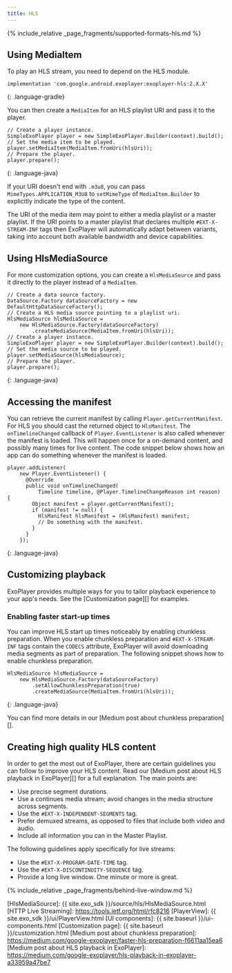 ```yaml
---
title: HLS
---
```


{% include_relative _page_fragments/supported-formats-hls.md %}

## Using MediaItem ##

To play an HLS stream, you need to depend on the HLS module.

~~~
implementation 'com.google.android.exoplayer:exoplayer-hls:2.X.X'
~~~
{: .language-gradle}

You can then create a `MediaItem` for an HLS playlist URI and pass it to the
player.

~~~
// Create a player instance.
SimpleExoPlayer player = new SimpleExoPlayer.Builder(context).build();
// Set the media item to be played.
player.setMediaItem(MediaItem.fromUri(hlsUri));
// Prepare the player.
player.prepare();
~~~
{: .language-java}

If your URI doesn't end with `.m3u8`, you can pass `MimeTypes.APPLICATION_M3U8`
to `setMimeType` of `MediaItem.Builder` to explicitly indicate the type of the
content.

The URI of the media item may point to either a media playlist or a master
playlist. If the URI points to a master playlist that declares multiple
`#EXT-X-STREAM-INF` tags then ExoPlayer will automatically adapt between
variants, taking into account both available bandwidth and device capabilities.

## Using HlsMediaSource ##

For more customization options, you can create a `HlsMediaSource` and pass it
directly to the player instead of a `MediaItem`.

~~~
// Create a data source factory.
DataSource.Factory dataSourceFactory = new DefaultHttpDataSourceFactory();
// Create a HLS media source pointing to a playlist uri.
HlsMediaSource hlsMediaSource =
    new HlsMediaSource.Factory(dataSourceFactory)
        .createMediaSource(MediaItem.fromUri(hlsUri));
// Create a player instance.
SimpleExoPlayer player = new SimpleExoPlayer.Builder(context).build();
// Set the media source to be played.
player.setMediaSource(hlsMediaSource);
// Prepare the player.
player.prepare();
~~~
{: .language-java}

## Accessing the manifest ##

You can retrieve the current manifest by calling `Player.getCurrentManifest`.
For HLS you should cast the returned object to `HlsManifest`. The
`onTimelineChanged` callback of `Player.EventListener` is also called whenever
the manifest is loaded. This will happen once for a on-demand content, and
possibly many times for live content. The code snippet below shows how an app
can do something whenever the manifest is loaded.

~~~
player.addListener(
    new Player.EventListener() {
      @Override
      public void onTimelineChanged(
          Timeline timeline, @Player.TimelineChangeReason int reason) {
        Object manifest = player.getCurrentManifest();
        if (manifest != null) {
          HlsManifest hlsManifest = (HlsManifest) manifest;
          // Do something with the manifest.
        }
      }
    });
~~~
{: .language-java}

## Customizing playback ##

ExoPlayer provides multiple ways for you to tailor playback experience to your
app's needs. See the [Customization page][] for examples.

### Enabling faster start-up times ###

You can improve HLS start up times noticeably by enabling chunkless preparation.
When you enable chunkless preparation and `#EXT-X-STREAM-INF` tags contain the
`CODECS` attribute, ExoPlayer will avoid downloading media segments as part of
preparation. The following snippet shows how to enable chunkless preparation.

~~~
HlsMediaSource hlsMediaSource =
    new HlsMediaSource.Factory(dataSourceFactory)
        .setAllowChunklessPreparation(true)
        .createMediaSource(MediaItem.fromUri(hlsUri));
~~~
{: .language-java}

You can find more details in our [Medium post about chunkless preparation][].

## Creating high quality HLS content ##

In order to get the most out of ExoPlayer, there are certain guidelines you can
follow to improve your HLS content. Read our [Medium post about HLS playback in
ExoPlayer][] for a full explanation. The main points are:

* Use precise segment durations.
* Use a continues media stream; avoid changes in the media structure across
  segments.
* Use the `#EXT-X-INDEPENDENT-SEGMENTS` tag.
* Prefer demuxed streams, as opposed to files that include both video and audio.
* Include all information you can in the Master Playlist.

The following guidelines apply specifically for live streams:

* Use the `#EXT-X-PROGRAM-DATE-TIME` tag.
* Use the `#EXT-X-DISCONTINUITY-SEQUENCE` tag.
* Provide a long live window. One minute or more is great.

{% include_relative _page_fragments/behind-live-window.md %}

[HlsMediaSource]: {{ site.exo_sdk }}/source/hls/HlsMediaSource.html
[HTTP Live Streaming]: https://tools.ietf.org/html/rfc8216
[PlayerView]: {{ site.exo_sdk }}/ui/PlayerView.html
[UI components]: {{ site.baseurl }}/ui-components.html
[Customization page]: {{ site.baseurl }}/customization.html
[Medium post about chunkless preparation]: https://medium.com/google-exoplayer/faster-hls-preparation-f6611aa15ea6
[Medium post about HLS playback in ExoPlayer]: https://medium.com/google-exoplayer/hls-playback-in-exoplayer-a33959a47be7
